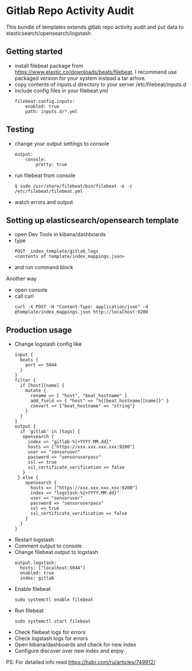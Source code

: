 # Gitlab Repo Activity Audit

This bundle of templates extends gitlab repo activity audit and put data to elasticsearch/opensearch/logstash

## Getting started

* install filebeat package from https://www.elastic.co/downloads/beats/filebeat. 
  I recommend use packaged version for your system instead a tar arhive.
* copy contents of inputs.d directory to your server /etc/filebeat/inputs.d
* include config files in your filebeat.yml
    ```commandline
    filebeat.config.inputs:
        enabled: true
        path: inputs.d/*.yml
  ```


## Testing
* change your output settings to console
    ```commandline 
    output:
        console:
            pretty: true
    
    ```
* run filebeat from console
    ```commandline
    $ sudo /usr/share/filebeat/bin/filebeat -e -c /etc/filebeat/filebeat.yml

* watch errors and output

## Setting up elasticsearch/opensearch template
* open Dev Tools in kibana/dashboards
* type
    ```text
  POST _index_template/gitlab_logs
  <contents of template/index_mappings.json>
    ```
* and run command block

Another way
* open console
* call curl 
    ```shell
  curl -X POST -H "Content-Type: application/json" -d @template/index_mappings.json http://localhost:9200
  ```

## Production usage
* Change logstash config like
    ```
    input {
      beats {
        port => 5044
      }
    }
    filter {
      if [host][name] {
        mutate {
          rename => [ "host", "beat_hostname" ]
          add_field => { "host" => "%{[beat_hostname][name]}" }
          convert => {"beat_hostname" => "string"}
        }
      }
    }
    output {
      if 'gitlab' in [tags] {
       opensearch {
         index => "gitlab-%{+YYYY.MM.dd}"
         hosts => ["https://xxx.xxx.xxx.xxx:9200"]
         user => "sensoruser"
         password => "sensoruserpass"
         ssl => true
         ssl_certificate_verification => false
       }
     } else {
        opensearch {
          hosts => ["https://xxx.xxx.xxx.xxx:9200"]
          index => "logstash-%{+YYYY.MM.dd}"
          user => "sensoruser"
          password => "sensoruserpass"
          ssl => true
          ssl_certificate_verification => false
        }
      }
    }
    ```
* Restart logstash
* Comment output to console
* Change filebeat output to logstash
    ```text
  output.logstash:
      hosts: ["localhost:5044"]
      enabled: true
      index: gitlab
  ```
* Enable filebeat
    ```shell
  sudo systemctl enable filebeat
    ```
* Run filebeat
    ```shell
  sudo systemctl start filebeat
    ```
* Check filebeat logs for errors
* Check logstash logs for errors
* Open kibana/dashboards and check for new index
* Configure discover over new index and enjoy

PS: For detailed info read https://habr.com/ru/articles/749912/
